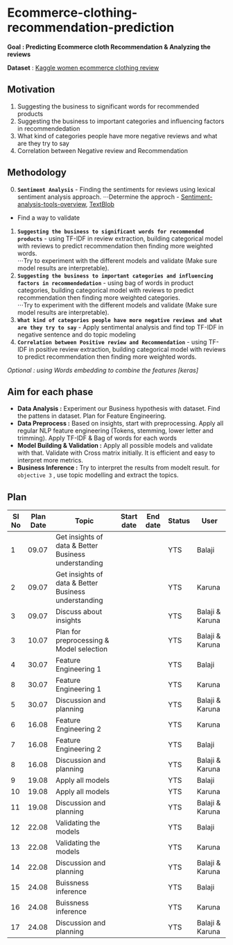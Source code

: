 # Ecommerce-clothing-recommendation-prediction

**Goal : Predicting Ecommerce cloth Recommendation & Analyzing the reviews**

**Dataset** : [Kaggle women ecommerce clothing review](https://www.kaggle.com/nicapotato/womens-ecommerce-clothing-reviews)
## Motivation

1. Suggesting the business to significant words for recommended products
2. Suggesting the business to important categories and influencing factors in recommendedation
3. What kind of categories people have more negative reviews and what are they try to say
4. Correlation between Negative review and Recommendation

## Methodology 

0. **`Sentiment Analysis`** -  Finding the sentiments for reviews using lexical sentiment analysis approach.
⋅⋅⋅Determine the approch - [Sentiment-analysis-tools-overview](https://medium.com/@datamonsters/sentiment-analysis-tools-overview-part-1-positive-and-negative-words-databases-ae35431a470c), [TextBlob](https://textblob.readthedocs.io/en/dev/)
- Find a way to validate  
1. **`Suggesting the business to significant words for recommended products`** - using TF-IDF in review extraction, building categorical model with reviews to predict recommendation then finding more weighted words.  
⋅⋅⋅Try to experiment with the different models and validate (Make sure model results are interpretable).  
2. **`Suggesting the business to important categories and influencing factors in recommendedation`** - using bag of words in product categories, building categorical model with reviews to predict recommendation then finding more weighted categories.  
⋅⋅⋅Try to experiment with the different models and validate (Make sure model results are interpretable).  
3. **`What kind of categories people have more negative reviews and what are they try to say`** - Apply sentimental analysis and find top TF-IDF in negative sentence and do topic modeling
4. **`Correlation between Positive review and Recommendation`** - using TF-IDF in positive review extraction, building categorical model with reviews to predict recommendation then finding more weighted words. 

*Optional : using Words embedding to combine the features [keras]*

## Aim for each phase 

- **Data Analysis :** Experiment our Business hypothesis with dataset. Find the pattens in dataset. Plan for Feature Engineering.
- **Data Preprocess :** Based on insights, start with preprocessing. Apply all regular NLP feature engineering (Tokens, stemming, lower letter and trimming). Apply TF-IDF & Bag of words for each words
- **Model Building & Validation :** Apply all possible models and validate with that. Validate with Cross matrix initially. It is efficient and easy to interpret more metrics.
- **Business Inference :** Try to interpret the results from modelt result. for `objective 3` , use topic modelling and extract the topics.

## Plan

|SI No|Plan Date|Topic|Start date|End date|Status|User|
|---|---|---|---|---|---|---|
|1|09.07|Get insights of data & Better Business understanding|||YTS|Balaji|
|2|09.07|Get insights of data & Better Business understanding|||YTS|Karuna|
|3|09.07|Discuss about insights|||YTS|Balaji & Karuna
|3|10.07|Plan for preprocessing & Model selection|||YTS|Balaji & Karuna|
|4|30.07|Feature Engineering 1|||YTS|Balaji|
|8|30.07|Feature Engineering 1|||YTS|Karuna|
|5|30.07|Discussion and planning |||YTS|Balaji & Karuna|
|6|16.08|Feature Engineering 2|||YTS|Karuna|
|7|16.08|Feature Engineering 2|||YTS|Balaji|
|8|16.08|Discussion and planning |||YTS|Balaji & Karuna|
|9|19.08|Apply all models|||YTS|Balaji|
|10|19.08|Apply all models|||YTS|Karuna|
|11|19.08|Discussion and planning |||YTS|Balaji & Karuna|
|12|22.08|Validating the models|||YTS|Balaji|
|13|22.08|Validating the models|||YTS|Karuna|
|14|22.08|Discussion and planning |||YTS|Balaji & Karuna|
|15|24.08|Buissness  inference|||YTS|Balaji|
|16|24.08|Buissness  inference|||YTS|Karuna|
|17|24.08|Discussion and planning |||YTS|Balaji & Karuna|
